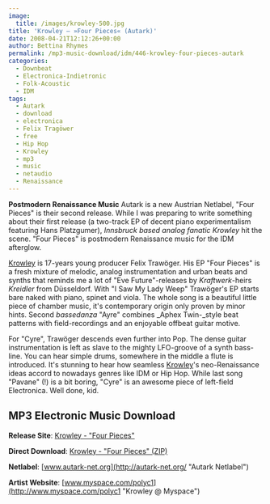 ```yaml
---
image:
  title: /images/krowley-500.jpg
title: 'Krowley – »Four Pieces« (Autark)'
date: 2008-04-21T12:12:26+00:00
author: Bettina Rhymes
permalink: /mp3-music-download/idm/446-krowley-four-pieces-autark
categories:
  - Downbeat
  - Electronica-Indietronic
  - Folk-Acoustic
  - IDM
tags:
  - Autark
  - download
  - electronica
  - Felix Tragöwer
  - free
  - Hip Hop
  - Krowley
  - mp3
  - music
  - netaudio
  - Renaissance
---
```

**Postmodern Renaissance Music** Autark is a new Austrian Netlabel, "Four Pieces" is their second release. While I was preparing to write something about their first release (a two-track EP of decent piano experimentalism featuring Hans Platzgumer), _I_<span class="download"><span class="download"><em>nnsbruck based analog fanatic Krowley</em> hit the scene. </span></span>"Four Pieces" is postmodern <span class="download"><span class="download">Renaissance music for the IDM afterglow.</span></span><!--more-->

<!--adsense-->

[Krowley](http://www.myspace.com/polyc1 "Krowley @ myspace.com") is 17-years young producer Felix Trawöger. His EP "Four Pieces" is a fresh mixture of melodic, analog instrumentation and urban beats and synths that reminds me a lot of "Eve Future"-releases by _Kraftwerk_-heirs _Kreidler_ from Düsseldorf. With "I Saw My Lady Weep" Trawöger's EP starts bare naked with piano, spinet and viola. The whole song is a beautiful little piece of chamber music, it's contemporary origin only proven by minor hints. Second _bassedanza_ "Ayre" combines _Aphex Twin-_style beat patterns with field-recordings and an enjoyable offbeat guitar motive.

For "Cyre", Trawöger descends even further into Pop. The dense guitar instrumentation is left as slave to the mighty LFO-groove of a synth bass-line. You can hear simple drums, somewhere in the middle a flute is introduced. It's stunning to hear how seamless [Krowley](http://www.myspace.com/polyc1 "Krowley @ myspace.com")'s neo-Renaissance ideas accord to nowadays genres like IDM or Hip Hop. While last song "Pavane" (!) is a bit boring, "Cyre" is an awesome piece of left-field Electronica. Well done, kid.

## MP3 Electronic Music Download

**Release Site**: [Krowley - "Four Pieces"](http://autark-net.org/index.php?id=5 "Krowley @ Autark")

 **Direct Download**: [Krowley - "Four Pieces" (ZIP)](http://autark-net.org/fileadmin/autark/soundfiles/autark02/aa02%20Krowley%20-%20Four%20Pieces.zip)

 **Netlabel**: [www.autark-net.org](http://autark-net.org/ "Autark Netlabel")

 **Artist Website**: [www.myspace.com/polyc1](http://www.myspace.com/polyc1 "Krowley @ Myspace")